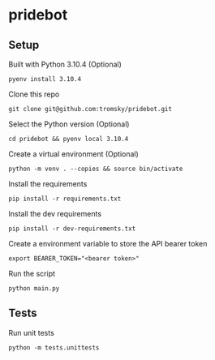 # pridebot

## Setup

Built with Python 3.10.4 (Optional)

`pyenv install 3.10.4`

Clone this repo

`git clone git@github.com:tromsky/pridebot.git`

Select the Python version (Optional)

`cd pridebot && pyenv local 3.10.4`

Create a virtual environment (Optional)

`python -m venv . --copies && source bin/activate`

Install the requirements

`pip install -r requirements.txt`

Install the dev requirements

`pip install -r dev-requirements.txt`

Create a environment variable to store the API bearer token

`export BEARER_TOKEN="<bearer token>"`

Run the script

`python main.py`


## Tests

Run unit tests

`python -m tests.unittests`